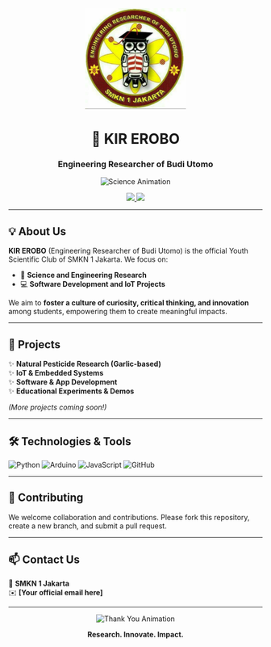 <p align="center">
  <img src="/public/favicon.jpg" alt="KIR EROBO Logo" width="200"/>
</p>

<h1 align="center">🔬 KIR EROBO</h1>
<h3 align="center">Engineering Researcher of Budi Utomo</h3>

<p align="center">
  <img src="https://media.giphy.com/media/26BRzozg4TCBXv6QU/giphy.gif" width="250" alt="Science Animation"/>
</p>

<p align="center">
  <a href="https://github.com/kir-erobo">
    <img src="https://img.shields.io/badge/Research-Innovate-9cf?style=for-the-badge&logo=github"/>
  </a>
  <a href="https://github.com/kir-erobo">
    <img src="https://img.shields.io/badge/Impact-Society-brightgreen?style=for-the-badge&logo=github"/>
  </a>
</p>

---

## 💡 About Us

**KIR EROBO** (Engineering Researcher of Budi Utomo) is the official Youth Scientific Club of SMKN 1 Jakarta. We focus on:

- 🔬 **Science and Engineering Research**
- 💻 **Software Development and IoT Projects**

We aim to **foster a culture of curiosity, critical thinking, and innovation** among students, empowering them to create meaningful impacts.

---

## 🚀 Projects

✨ **Natural Pesticide Research (Garlic-based)**  
✨ **IoT & Embedded Systems**  
✨ **Software & App Development**  
✨ **Educational Experiments & Demos**

_(More projects coming soon!)_

---

## 🛠️ Technologies & Tools

![Python](https://img.shields.io/badge/Python-3670A0?style=for-the-badge&logo=python&logoColor=ffdd54)
![Arduino](https://img.shields.io/badge/Arduino-00979D?style=for-the-badge&logo=arduino&logoColor=white)
![JavaScript](https://img.shields.io/badge/JavaScript-F7DF1E?style=for-the-badge&logo=javascript&logoColor=black)
![GitHub](https://img.shields.io/badge/GitHub-181717?style=for-the-badge&logo=github&logoColor=white)

---

## 🤝 Contributing

We welcome collaboration and contributions. Please fork this repository, create a new branch, and submit a pull request.

---

## 📫 Contact Us

📍 **SMKN 1 Jakarta**  
✉️ **[Your official email here]**

---

<p align="center">
  <img src="https://media.giphy.com/media/fAnEC88LccN7a/giphy.gif" width="300" alt="Thank You Animation"/>
</p>

<p align="center">
  <b>Research. Innovate. Impact.</b>
</p>
